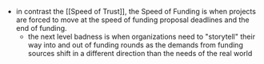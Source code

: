 - in contrast the [[Speed of Trust]], the Speed of Funding is when projects are forced to move at the speed of funding proposal deadlines and the end of funding.
	- the next level badness is when organizations need to "storytell" their way into and out of funding rounds as the demands from funding sources shift in a different direction than the needs of the real world